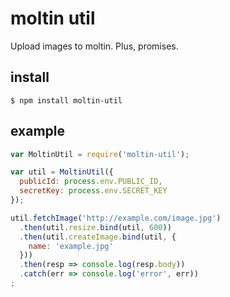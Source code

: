 # moltin util

Upload images to moltin. Plus, promises.


## install

    $ npm install moltin-util


## example

```js
var MoltinUtil = require('moltin-util');

var util = MoltinUtil({
  publicId: process.env.PUBLIC_ID,
  secretKey: process.env.SECRET_KEY
});

util.fetchImage('http://example.com/image.jpg')
  .then(util.resize.bind(util, 600))
  .then(util.createImage.bind(util, {
    name: 'example.jpg'
  }))
  .then(resp => console.log(resp.body))
  .catch(err => console.log('error', err))
;
```
